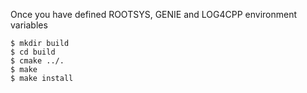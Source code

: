 Once you have defined ROOTSYS, GENIE and LOG4CPP environment variables

```console
$ mkdir build
$ cd build
$ cmake ../.
$ make
$ make install
```
